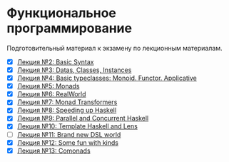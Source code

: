 # Функциональное программирование

Подготовительный материал к экзамену по лекционным материалам.

- [x] [Лекция №2: Basic Syntax](lectures/L2-BasicSyntax.md)
- [x] [Лекция №3: Datas, Classes, Instances](lectures/L3-DatasClassesInstances.md)
- [x] [Лекция №4: Basic typeclasses: Monoid. Functor. Applicative](lectures/L4-MonoidFunctorApplicative.md)
- [x] [Лекция №5: Monads](lectures/L5-Monads.md)
- [x] [Лекция №6: RealWorld](lectures/L6-RealWorld.md)
- [x] [Лекция №7: Monad Transformers](lectures/L7-MonadTransformers.md)
- [x] [Лекция №8: Speeding up Haskell](lectures/L8-SpeedingUpHaskell.md)
- [x] [Лекция №9: Parallel and Concurrent Haskell](lectures/L9-ParallelConcurrent.md)
- [x] [Лекция №10: Template Haskell and Lens](https://drive.google.com/file/d/13s_01zwlel2oHnwPe0sb4cjqjuAuDfun/view?usp=sharing)
- [ ] [Лекция №11: Brand new DSL world](lectures/L11-BrandNewDSLWorld.md)
- [x] [Лекция №12: Some fun with kinds](lectures/L12-Kinds.md)
- [x] [Лекция №13: Comonads](lectures/L13-Comonads.md)

